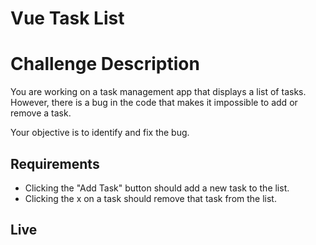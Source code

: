 # Vue Task List 

# Challenge Description

You are working on a task management app that displays a list of tasks.
However, there is a bug in the code that makes it impossible to add or remove a task.

Your objective is to identify and fix the bug.

## Requirements

- Clicking the "Add Task" button should add a new task to the list. 
- Clicking the x on a task should remove that task from the list. 

## Live
